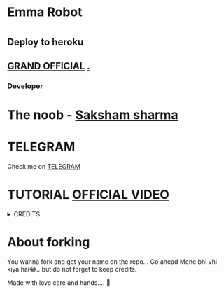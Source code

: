 <h1> Emma Robot <h1/>

<h2> Deploy to heroku <h2/>

 [GRAND OFFICIAL](https://dashboard.heroku.com/new?button-url=https%3A%2F%2Fgithub.com%2Flegendx22%2FGRANDROBOT&template=https%3A%2F%2Fgithub.com%2Flegendx22%2FGRANDROBOT)
[.](https://heroku.com/deploy) 

 <h3> Developer <h3/>

 # The noob - [Saksham sharma](https://t.me/Sak_Anya)
           

# TELEGRAM
Check me on [TELEGRAM](https://t.me/emmaAgroup_bot)

# TUTORIAL [OFFICIAL VIDEO](https://youtu.be/JK9cLTDZUR0)

<details>
<summary> CREDITS </summary>
<h1> LEGEND X </h1>
<h1> PROBOY X </h1>
<h1> TEAMLEGEND </h1>
<h1> SAKSHAM SHARMA </h1>
</details>

# About forking 

You wanna fork and get your name on the repo... Go ahead
Mene bhi vhi kiya hai😂...but do not forget to keep credits.


Made with love care and hands.... 💖
